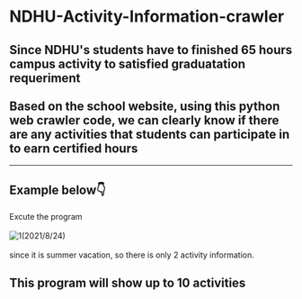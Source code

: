 # NDHU-Activity-Information-crawler
## Since NDHU's students have to finished 65 hours campus activity to satisfied graduatation requeriment<br></br>Based on the school website, using this python web crawler code, we can clearly know if there are any activities that students can participate in to earn certified hours
---
## Example below👇
Excute the program<br></br>![1](https://user-images.githubusercontent.com/79236612/130567035-31a38c79-c142-4a59-afb9-ce4c65f10ff9.png)(2021/8/24) <br></br> since it is summer vacation, so there is only 2 activity information.
## This program will show up to 10 activities

